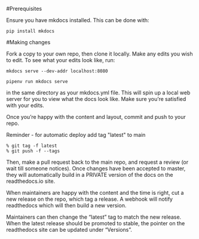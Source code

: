 #Prerequisites

Ensure you have mkdocs installed. This can be done with:

```
pip install mkdocs
```

#Making changes

Fork a copy to your own repo, then clone it locally. Make any edits you wish to edit. To see what your edits look like, run:

```
mkdocs serve --dev-addr localhost:8080
```

```
pipenv run mkdocs serve
```

in the same directory as your mkdocs.yml file. This will spin up a local web server for you to view what the docs look like. Make sure you’re satisfied with your edits.

Once you’re happy with the content and layout, commit and push to your repo.

Reminder - for automatic deploy add tag "latest" to main

```
% git tag -f latest
% git push -f --tags
```

Then, make a pull request back to the main repo, and request a review (or wait till someone notices).
Once changes have been accepted to master, they will automatically build in a PRIVATE version of the docs on the readthedocs.io site.

When maintainers are happy with the content and the time is right, cut a new release on the repo, which tag a release. A webhook will notify readthedocs which will then build a new version.

Maintainers can then change the “latest” tag to match the new release. When the latest release should be promoted to stable, the pointer on the readthedocs site can be updated under “Versions”.
